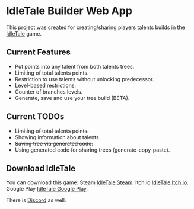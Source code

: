# IdleTale Builder Web App

This project was created for creating/sharing players talents builds in the [IdleTale](https://store.steampowered.com/app/3196540/IdleTale/) game.

## Current Features

* Put points into any talent from both talents trees.
* Limiting of total talents points.
* Restriction to use talents without unlocking predecessor.
* Level-based restrictions.
* Counter of branches levels.
* Generate, save and use your tree build (BETA).

## Current TODOs

* ~~Limiting of total talents points.~~
* Showing information about talents.
* ~~Saving tree via generated code.~~
* ~~Using generated code for sharing trees (generate-copy-paste)~~.

## Download IdleTale

You can download this game:
Steam [IdleTale Steam](https://store.steampowered.com/app/3196540/IdleTale).
Itch.io [IdleTale Itch.io](https://edgrace.itch.io/idletale).
Google Play [IdleTale Google Play](https://play.google.com/store/apps/details?id=com.EdGrace.Idle).

There is [Discord](https://discord.com/invite/B9mamWkNtV) as well.
